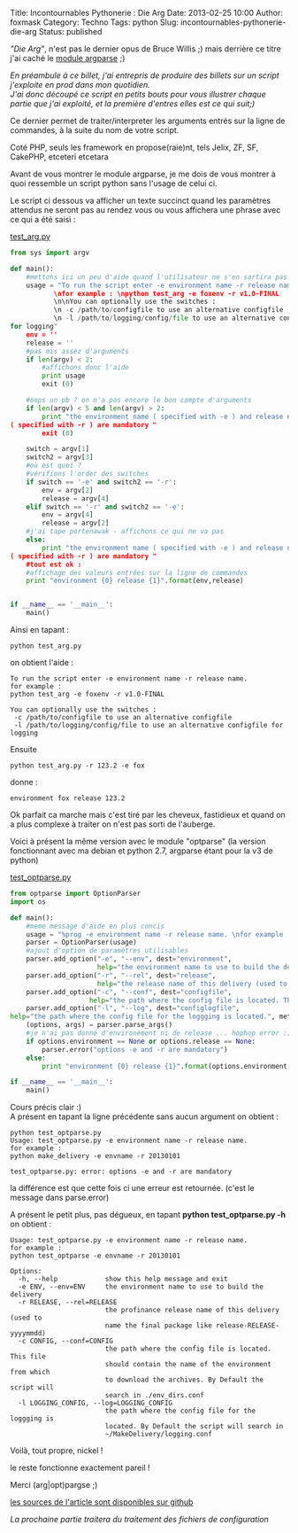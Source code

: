Title: Incontournables Pythonerie : Die Arg
Date: 2013-02-25 10:00
Author: foxmask
Category: Techno
Tags: python
Slug: incontournables-pythonerie-die-arg
Status: published

*"Die Arg"*, n'est pas le dernier opus de Bruce Willis ;) mais derrière
ce titre j'ai caché le [module
argparse](http://docs.python.org/dev/library/argparse.html "Module Argparse")
;)

*En préambule à ce billet, j'ai entrepris de produire des billets sur un
script j'exploite en prod dans mon quotidien.  
J'ai donc découpé ce script en petits bouts pour vous illustrer chaque
partie que j'ai exploité, et la première d'entres elles est ce qui
suit;)*

Ce dernier permet de traiter/interpreter les arguments entrés sur la
ligne de commandes, à la suite du nom de votre script.

Coté PHP, seuls les framework en propose(raie)nt, tels Jelix, ZF, SF,
CakePHP, etceteri etcetara

Avant de vous montrer le module argparse, je me dois de vous montrer à
quoi ressemble un script python sans l'usage de celui ci.

Le script ci dessous va afficher un texte succinct quand les paramètres
attendus ne seront pas au rendez vous ou vous affichera une phrase avec
ce qui a été saisi :

[test\_arg.py](https://github.com/foxmask/pythonerie/blob/die_arg/test_arg.py)

```python
from sys import argv

def main():
    #mettons ici un peu d'aide quand l'utilisateur ne s'en sortira pas
    usage = "To run the script enter -e environment name -r release name.   
           \nfor example : \npython test_arg -e foxenv -r v1.0-FINAL   
           \n\nYou can optionally use the switches :   
           \n -c /path/to/configfile to use an alternative configfile   
           \n -l /path/to/logging/config/file to use an alternative configfile  
for logging"
    env = ''
    release = ''
    #pas mis assez d'arguments
    if len(argv) < 2:
        #affichons donc l'aide
        print usage
        exit (0)

    #oops un pb ? on n'a pas encore le bon compte d'arguments
    if len(argv) < 5 and len(argv) > 2:
        print "the environment name ( specified with -e ) and release name  
( specified with -r ) are mandatory "
        exit (0)

    switch = argv[1]
    switch2 = argv[3]
    #où est quoi ? 
    #vérifions l'order des switches
    if switch == '-e' and switch2 == '-r':
        env = argv[2]
        release = argv[4]
    elif switch == '-r' and switch2 == '-e': 
        env = argv[4]
        release = argv[2]
    #j'ai tape portenawak - affichons ce qui ne va pas
    else:
        print "the environment name ( specified with -e ) and release name  
( specified with -r ) are mandatory "
    #tout est ok : 
    #affichage des valeurs entrées sur la ligne de commandes
    print "environment {0} release {1}".format(env,release)


if __name__ == '__main__':
    main()
```

Ainsi en tapant :

```shell
python test_arg.py
```

on obtient l'aide :

```shell
To run the script enter -e environment name -r release name.             
for example : 
python test_arg -e foxenv -r v1.0-FINAL             

You can optionally use the switches :             
 -c /path/to/configfile to use an alternative configfile             
 -l /path/to/logging/config/file to use an alternative configfile for logging
```

Ensuite

```shell
python test_arg.py -r 123.2 -e fox
```

donne :

```shell
environment fox release 123.2
```

Ok parfait ca marche mais c'est tiré par les cheveux, fastidieux et
quand on a plus complexe à traiter on n'est pas sorti de l'auberge.

Voici à présent la même version avec le module "optparse" (la version
fonctionnant avec ma debian et python 2.7, argparse étant pour la v3 de
python)

[test\_optparse.py](https://raw.github.com/foxmask/pythonerie/die_arg/test_arg.py)

```python
from optparse import OptionParser
import os

def main():
    #meme message d'aide en plus concis
    usage = "%prog -e environment name -r release name. \nfor example : \npython test_optparse -e envname -r 20130101"
    parser = OptionParser(usage)
    #ajout d'option de paramètres utilisables 
    parser.add_option("-e", "--env", dest="environment",
                      help="the environment name to use to build the delivery", metavar="ENV")
    parser.add_option("-r", "--rel", dest="release",
                      help="the release name of this delivery (used to name the final package like release-RELEASE-yyyymmdd)", metavar="RELEASE")
    parser.add_option("-c", "--conf", dest="configfile",
                    help="the path where the config file is located. This file should contain the name of the environment from which to download the archives. By Default the script will search in ./env_dirs.conf", default="./env_dirs.conf", metavar="CONFIG")
    parser.add_option("-l", "--log", dest="configlogfile",
help="the path where the config file for the loggging is located.", metavar="LOGGING_CONFIG")
    (options, args) = parser.parse_args()
    #je n'ai pas donné d'environement ni de release ... hophop error :)
    if options.environment == None or options.release == None:
        parser.error("options -e and -r are mandatory")
    else:
        print "environment {0} release {1}".format(options.environment,options.release)

if __name__ == '__main__':
    main()
```

Cours précis clair :)  
A présent en tapant la ligne précédente sans aucun argument on obtient
:

```shell
python test_optparse.py 
Usage: test_optparse.py -e environment name -r release name. 
for example : 
python make_delivery -e envname -r 20130101

test_optparse.py: error: options -e and -r are mandatory
```

la différence est que cette fois ci une erreur est retournée. (c'est le
message dans parse.error)

A présent le petit plus, pas dégueux, en tapant **python
test\_optparse.py -h** on obtient :

```shell
Usage: test_optparse.py -e environment name -r release name. 
for example : 
python test_optparse -e envname -r 20130101

Options:
  -h, --help            show this help message and exit
  -e ENV, --env=ENV     the environment name to use to build the delivery
  -r RELEASE, --rel=RELEASE
                        the profinance release name of this delivery (used to
                        name the final package like release-RELEASE-yyyymmdd)
  -c CONFIG, --conf=CONFIG
                        the path where the config file is located. This file
                        should contain the name of the environment from which
                        to download the archives. By Default the script will
                        search in ./env_dirs.conf
  -l LOGGING_CONFIG, --log=LOGGING_CONFIG
                        the path where the config file for the loggging is
                        located. By Default the script will search in
                        ~/MakeDelivery/logging.conf
```

Voilà, tout propre, nickel !

le reste fonctionne exactement pareil !

Merci (arg|opt)pargse ;)

[les sources de l'article sont disponibles sur
github](https://github.com/foxmask/pythonerie/tree/die_arg)

*La prochaine partie traitera du traitement des fichiers de
configuration*

